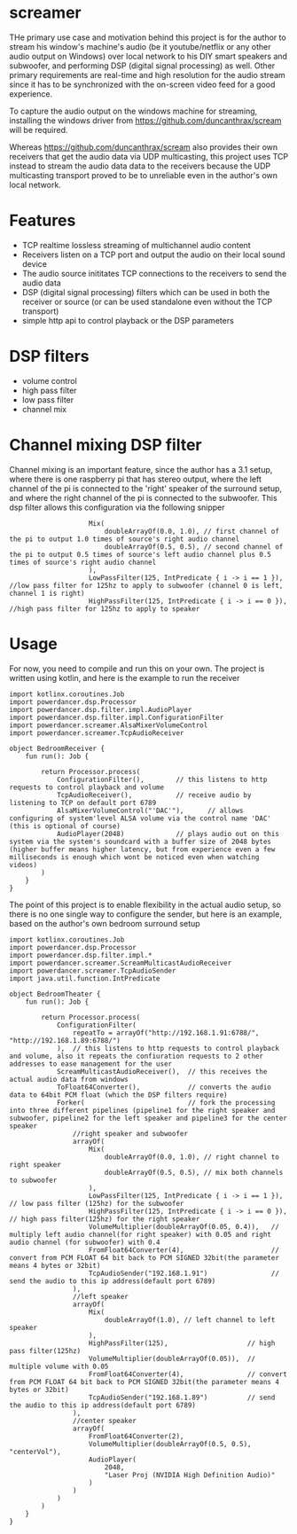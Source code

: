 # screamer
THe primary use case and motivation behind this project is for the author to stream his window's machine's audio (be it youtube/netflix or any other audio output on Windows) over local network to his DIY smart speakers and subwoofer, and performing DSP (digital signal processing) as well. Other primary requirements are real-time and high resolution for the audio stream since it has to be synchronized with the on-screen video feed for a good experience.

To capture the audio output on the windows machine for streaming, installing the windows driver from https://github.com/duncanthrax/scream will be required.

Whereas https://github.com/duncanthrax/scream also provides their own receivers that get the audio data via UDP multicasting, this project uses TCP instead to stream the audio data data to the receivers because the UDP multicasting transport proved to be to unreliable even in the author's own local network.

# Features
- TCP realtime lossless streaming of multichannel audio content
- Receivers listen on a TCP port and output the audio on their local sound device
- The audio source inititates TCP connections to the receivers to send the audio data
- DSP (digital signal processing) filters which can be used in both the receiver or source (or can be used standalone even without the TCP transport)
- simple http api to control playback or the DSP parameters

# DSP filters
- volume control
- high pass filter
- low pass filter
- channel mix

# Channel mixing DSP filter
Channel mixing is an important feature, since the author has a 3.1 setup, where there is one raspberry pi that has stereo output, where the left channel of the pi is connected to the 'right' speaker of the surround setup, and where the right channel of the pi is connected to the subwoofer. This dsp filter allows this configuration via the following snipper
```
                    Mix(
                        doubleArrayOf(0.0, 1.0), // first channel of the pi to output 1.0 times of source's right audio channel
                        doubleArrayOf(0.5, 0.5), // second channel of the pi to output 0.5 times of source's left audio channel plus 0.5 times of source's right audio channel
                    ),
                    LowPassFilter(125, IntPredicate { i -> i == 1 }),  //low pass filter for 125hz to apply to subwoofer (channel 0 is left, channel 1 is right)
                    HighPassFilter(125, IntPredicate { i -> i == 0 }), //high pass filter for 125hz to apply to speaker
```

# Usage
For now, you need to compile and run this on your own. The project is written using kotlin, and here is the example to run the receiver
```
import kotlinx.coroutines.Job
import powerdancer.dsp.Processor
import powerdancer.dsp.filter.impl.AudioPlayer
import powerdancer.dsp.filter.impl.ConfigurationFilter
import powerdancer.screamer.AlsaMixerVolumeControl
import powerdancer.screamer.TcpAudioReceiver

object BedroomReceiver {
    fun run(): Job {

        return Processor.process(
            ConfigurationFilter(),        // this listens to http requests to control playback and volume
            TcpAudioReceiver(),           // receive audio by listening to TCP on default port 6789
            AlsaMixerVolumeControl("'DAC'"),      // allows configuring of system'level ALSA volume via the control name 'DAC' (this is optional of course)
            AudioPlayer(2048)             // plays audio out on this system via the system's soundcard with a buffer size of 2048 bytes (higher buffer means higher latency, but from experience even a few milliseconds is enough which wont be noticed even when watching videos)
        )
    }
}
```

The point of this project is to enable flexibility in the actual audio setup, so there is no one single way to configure the sender, but here is an example, based on the author's own bedroom surround setup
```
import kotlinx.coroutines.Job
import powerdancer.dsp.Processor
import powerdancer.dsp.filter.impl.*
import powerdancer.screamer.ScreamMulticastAudioReceiver
import powerdancer.screamer.TcpAudioSender
import java.util.function.IntPredicate

object BedroomTheater {
    fun run(): Job {

        return Processor.process(
            ConfigurationFilter(
                repeatTo = arrayOf("http://192.168.1.91:6788/", "http://192.168.1.89:6788/")
            ),  // this listens to http requests to control playback and volume, also it repeats the confiuration requests to 2 other addresses to ease management for the user
            ScreamMulticastAudioReceiver(),  // this receives the actual audio data from windows
            ToFloat64Converter(),            // converts the audio data to 64bit PCM float (which the DSP filters require)
            Forker(                          // fork the processing into three different pipelines (pipeline1 for the right speaker and subwoofer, pipeline2 for the left speaker and pipeline3 for the center speaker
                //right speaker and subwoofer
                arrayOf(
                    Mix(
                        doubleArrayOf(0.0, 1.0), // right channel to right speaker
                        doubleArrayOf(0.5, 0.5), // mix both channels to subwoofer
                    ),
                    LowPassFilter(125, IntPredicate { i -> i == 1 }), // low pass filter (125hz) for the subwoofer
                    HighPassFilter(125, IntPredicate { i -> i == 0 }), // high pass filter(125hz) for the right speaker
                    VolumeMultiplier(doubleArrayOf(0.05, 0.4)),   // multiply left audio channel(for right speaker) with 0.05 and right audio channel (for subwoofer) with 0.4
                    FromFloat64Converter(4),                      // convert from PCM FLOAT 64 bit back to PCM SIGNED 32bit(the parameter means 4 bytes or 32bit)
                    TcpAudioSender("192.168.1.91")                // send the audio to this ip address(default port 6789)
                ),
                //left speaker
                arrayOf(
                    Mix(
                        doubleArrayOf(1.0), // left channel to left speaker
                    ),
                    HighPassFilter(125),                    // high pass filter(125hz)
                    VolumeMultiplier(doubleArrayOf(0.05)),  // multiple volume with 0.05
                    FromFloat64Converter(4),                // convert from PCM FLOAT 64 bit back to PCM SIGNED 32bit(the parameter means 4 bytes or 32bit)
                    TcpAudioSender("192.168.1.89")          // send the audio to this ip address(default port 6789)
                ),
                //center speaker
                arrayOf(
                    FromFloat64Converter(2),
                    VolumeMultiplier(doubleArrayOf(0.5, 0.5), "centerVol"),
                    AudioPlayer(
                        2048,
                        "Laser Proj (NVIDIA High Definition Audio)" 
                    )
                )
            )
        )
    }
}
```
